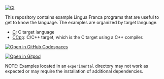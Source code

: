 [![CI](https://github.com/lf-lang/examples-lingua-franca/actions/workflows/ci.yml/badge.svg)](https://github.com/lf-lang/examples-lingua-franca/actions/workflows/ci.yml)

This repository contains example Lingua Franca programs that are useful to get to know the language.
The examples are organized by target language:

* [C](C/README.md): C target language
* [CCpp](CCpp/src/README.md): C/C++ target, which is the C target using a C++ compiler.

[![Open in GitHub Codespaces](https://github.com/codespaces/badge.svg)](https://github.com/codespaces/new?hide_repo_select=true&repo=569082724&ref=main)

[![Open in Gitpod](https://gitpod.io/button/open-in-gitpod.svg)](https://gitpod.io/new#https://github.com/lf-lang/lingua-franca-playground/tree/main)

NOTE: Examples located in an `experimental` directory may not work as expected or may require the installation of additional dependencies.

